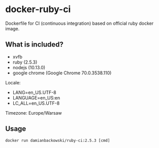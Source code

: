 # docker-ruby-ci

Dockerfile for CI (continuous integration) based on official ruby docker image.

## What is included?

* xvfb
* ruby (2.5.3)
* nodejs (10.13.0)
* google chrome (Google Chrome 70.0.3538.110)

Locale:

* LANG=en_US.UTF-8
* LANGUAGE=en_US:en
* LC_ALL=en_US.UTF-8

Timezone: Europe/Warsaw

## Usage

```
docker run damianbackowski/ruby-ci:2.5.3 [cmd]
```
